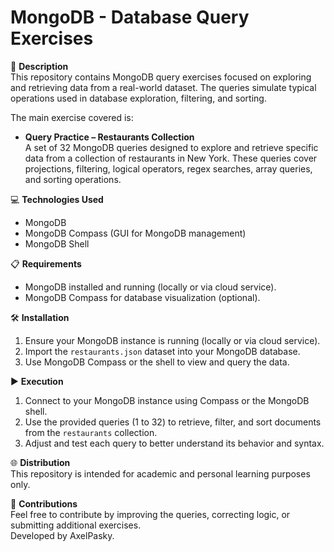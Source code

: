 # MongoDB - Database Query Exercises

📌 **Description**  
This repository contains MongoDB query exercises focused on exploring and retrieving data from a real-world dataset. The queries simulate typical operations used in database exploration, filtering, and sorting.

The main exercise covered is:

- **Query Practice – Restaurants Collection**  
  A set of 32 MongoDB queries designed to explore and retrieve specific data from a collection of restaurants in New York. These queries cover projections, filtering, logical operators, regex searches, array queries, and sorting operations.

💻 **Technologies Used**  
* MongoDB  
* MongoDB Compass (GUI for MongoDB management)  
* MongoDB Shell  

📋 **Requirements**  
* MongoDB installed and running (locally or via cloud service).  
* MongoDB Compass for database visualization (optional).  

🛠️ **Installation**  
1. Ensure your MongoDB instance is running (locally or via cloud service).  
2. Import the `restaurants.json` dataset into your MongoDB database.  
3. Use MongoDB Compass or the shell to view and query the data.

▶️ **Execution**  
1. Connect to your MongoDB instance using Compass or the MongoDB shell.  
2. Use the provided queries (1 to 32) to retrieve, filter, and sort documents from the `restaurants` collection.  
3. Adjust and test each query to better understand its behavior and syntax.

🌐 **Distribution**  
This repository is intended for academic and personal learning purposes only.  

🤝 **Contributions**  
Feel free to contribute by improving the queries, correcting logic, or submitting additional exercises.  
Developed by AxelPasky.
